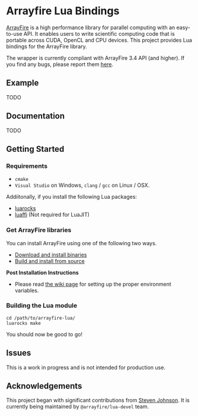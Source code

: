 # Arrayfire Lua Bindings

[ArrayFire](https://github.com/arrayfire/arrayfire) is a high performance library for parallel computing with an easy-to-use API. It enables users to write scientific computing code that is portable across CUDA, OpenCL and CPU devices. This project provides Lua bindings for the ArrayFire library.

The wrapper is currently compliant with ArrayFire 3.4 API (and higher). If you find any bugs, please report them [here](https://github.com/arrayfire/arrayfire-lua/issues).

## Example

TODO

## Documentation

TODO

## Getting Started

### Requirements

- `cmake`
- `Visual Studio` on Windows, `clang` / `gcc` on Linux / OSX.

Addiitonally, if you install the following Lua packages:

- [luarocks](https://github.com/keplerproject/luarocks)
- [luaffi](https://github.com/facebook/luaffifb) (Not required for LuaJIT)

### Get ArrayFire libraries

You can install ArrayFire using one of the following two ways.

- [Download and install binaries](https://arrayfire.com/download)
- [Build and install from source](https://github.com/arrayfire/arrayfire)

**Post Installation Instructions**

- Please read [the wiki page](https://github.com/arrayfire/arrayfire-lua/wiki) for setting up the proper environment variables.

### Building the Lua module

```
cd /path/to/arrayfire-lua/
luarocks make
```

You should now be good to go!

## Issues

This is a work in progress and is not intended for production use.

## Acknowledgements

This project began with significant contributions from [Steven Johnson](https://github.com/ggcrunchy). It is currently being maintained by `@arrayfire/lua-devel` team.
